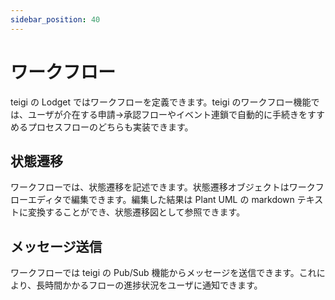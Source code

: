 ```yaml
---
sidebar_position: 40
---
```


# ワークフロー

teigi の Lodget ではワークフローを定義できます。teigi のワークフロー機能では、ユーザが介在する申請→承認フローやイベント連鎖で自動的に手続きをすすめるプロセスフローのどちらも実装できます。

## 状態遷移

ワークフローでは、状態遷移を記述できます。状態遷移オブジェクトはワークフローエディタで編集できます。編集した結果は Plant UML の markdown テキストに変換することができ、状態遷移図として参照できます。

## メッセージ送信

ワークフローでは teigi の Pub/Sub 機能からメッセージを送信できます。これにより、長時間かかるフローの進捗状況をユーザに通知できます。